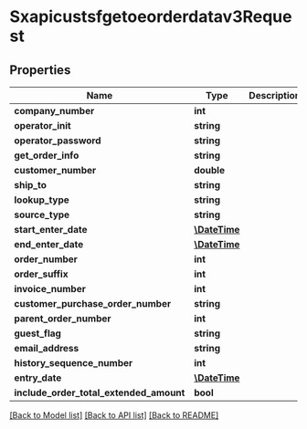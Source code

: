 # Sxapicustsfgetoeorderdatav3Request

## Properties
Name | Type | Description | Notes
------------ | ------------- | ------------- | -------------
**company_number** | **int** |  | [optional] 
**operator_init** | **string** |  | [optional] 
**operator_password** | **string** |  | [optional] 
**get_order_info** | **string** |  | [optional] 
**customer_number** | **double** |  | [optional] 
**ship_to** | **string** |  | [optional] 
**lookup_type** | **string** |  | [optional] 
**source_type** | **string** |  | [optional] 
**start_enter_date** | [**\DateTime**](\DateTime.md) |  | [optional] 
**end_enter_date** | [**\DateTime**](\DateTime.md) |  | [optional] 
**order_number** | **int** |  | [optional] 
**order_suffix** | **int** |  | [optional] 
**invoice_number** | **int** |  | [optional] 
**customer_purchase_order_number** | **string** |  | [optional] 
**parent_order_number** | **int** |  | [optional] 
**guest_flag** | **string** |  | [optional] 
**email_address** | **string** |  | [optional] 
**history_sequence_number** | **int** |  | [optional] 
**entry_date** | [**\DateTime**](\DateTime.md) |  | [optional] 
**include_order_total_extended_amount** | **bool** |  | [optional] 

[[Back to Model list]](../README.md#documentation-for-models) [[Back to API list]](../README.md#documentation-for-api-endpoints) [[Back to README]](../README.md)



